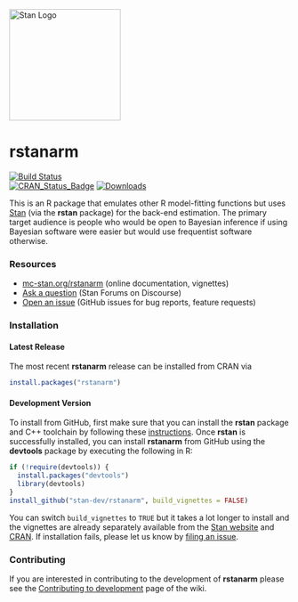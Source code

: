 <a href="http://mc-stan.org">
<img src="https://raw.githubusercontent.com/stan-dev/logos/master/logo.png" width=200 alt="Stan Logo"/>
</a>

# rstanarm

[![Build Status](https://travis-ci.org/stan-dev/rstanarm.svg?branch=master)](https://travis-ci.org/stan-dev/rstanarm)  
[![CRAN\_Status\_Badge](http://www.r-pkg.org/badges/version/rstanarm?color=blue)](http://cran.r-project.org/package=rstanarm)
[![Downloads](http://cranlogs.r-pkg.org/badges/rstanarm?color=blue)](http://cran.rstudio.com/package=rstanarm)

This is an R package that emulates other R model-fitting functions but uses
[Stan](http://mc-stan.org) (via the **rstan** package) for the back-end
estimation. The primary target audience is people who would be open to Bayesian
inference if using Bayesian software were easier but would use frequentist
software otherwise.

### Resources

* [mc-stan.org/rstanarm](http://mc-stan.org/rstanarm) (online documentation, vignettes)
* [Ask a question](http://discourse.mc-stan.org) (Stan Forums on Discourse)
* [Open an issue](https://github.com/stan-dev/rstanarm/issues) (GitHub issues for bug reports, feature requests)


### Installation

#### Latest Release

The most recent **rstanarm** release can be installed from CRAN via

```r
install.packages("rstanarm")
```

#### Development Version

To install from GitHub, first make sure that you can install the **rstan**
package and C++ toolchain by following these
[instructions](https://github.com/stan-dev/rstan/wiki/RStan-Getting-Started).
Once **rstan** is successfully installed, you can install **rstanarm** from
GitHub using the **devtools** package by executing the following in R:

```r
if (!require(devtools)) {
  install.packages("devtools")
  library(devtools)
}
install_github("stan-dev/rstanarm", build_vignettes = FALSE)
```

You can switch `build_vignettes` to `TRUE` but it takes a lot longer to install and the 
vignettes are already separately available from the 
[Stan website](http://mc-stan.org/rstanarm/articles/index.html) 
and 
[CRAN](https://cran.r-project.org/package=rstanarm/vignettes). 
If installation fails, please let us know by [filing an issue](https://github.com/stan-dev/rstanarm/issues).

### Contributing 

If you are interested in contributing to the development of **rstanarm** please 
see the [Contributing to development](https://github.com/stan-dev/rstanarm/wiki/Contributing-to-development)
page of the wiki.
